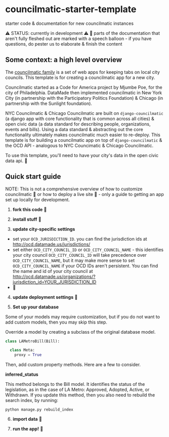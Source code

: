 # councilmatic-starter-template
starter code &amp; documentation for new councilmatic instances

:warning: STATUS: currently in development :warning:
:speech_balloon: parts of the documentation that aren't fully fleshed out are marked with a speech balloon - if you have questions, do pester us to elaborate & finish the content

## Some context: a high level overview

The [councilmatic family](https://www.councilmatic.org/) is a set of web apps for keeping tabs on local city councils. This template is for creating a councilmatic app for a new city.

Councilmatic started as a Code for America project by Mjumbe Poe, for the city of Philadelphia. DataMade then implemented councilmatic in New York City (in partnership with the Participatory Politics Foundation) & Chicago (in partnership with the Sunlight foundation).

NYC Councilmatic & Chicago Councilmatic are built on `django-councilmatic` (a django app with core functionality that is common across all cities) & open civic data (a data standard for describing people, organizations, events and bills). Using a data standard & abstracting out the core functionality ultimately makes councilmatic much easier to re-deploy. This template is for building a councilmatic app on top of `django-councilmatic` & the OCD API - analogous to NYC Councimatic & Chicago Councilmatic.

To use this template, you'll need to have your city's data in the open civic data api. :speech_balloon:

## Quick start guide

NOTE: This is not a comprehensive overview of how to customize councilmatic :speech_balloon: or how to deploy a live site :speech_balloon: - only a guide to getting an app set up locally for development.

1. **fork this code**
  :speech_balloon:

2. **install stuff**
  :speech_balloon:

3. **update city-specific settings**
  - set your `OCD_JURISDICTION_ID`.
    you can find the jurisdiction ids at http://ocd.datamade.us/jurisdictions/
  - set either `OCD_CITY_COUNCIL_ID` or `OCD_CITY_COUNCIL_NAME` - this identifies your city council
    `OCD_CITY_COUNCIL_ID` will take precedence over `OCD_CITY_COUNCIL_NAME`, but it may make more sense to set `OCD_CITY_COUNCIL_NAME` if your OCD IDs aren't persistent. You can find the name and id of your city council at http://ocd.datamade.us/organizations/?jurisdiction_id=YOUR_JURISDICTION_ID
  - :speech_balloon:

4. **update deployment settings**
  :speech_balloon:

5. **Set up your database**

Some of your models may require customization, but if you do not want to add custom models, then you may skip this step.

Override a model by creating a subclass of the original database model.

```Python
class LAMetroBill(Bill):

  class Meta:
    proxy = True

```

Then, add custom property methods. Here are a few to consider.

**inferred_status**

This method belongs to the Bill model. It identifies the status of the legislation, as in the case of LA Metro: Approved, Adopted, Active, or Withdrawn. If you update this method, then you also need to rebuild the search index, by running:

```
python manage.py rebuild_index
```

6. **import data**
  :speech_balloon:

7. **run the app!**
  :speech_balloon:

